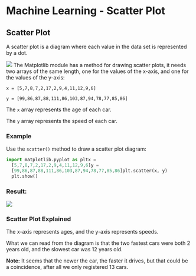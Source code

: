 
Machine Learning - Scatter Plot
===============================


Scatter Plot
------------


A scatter plot is a diagram where each value in the data set is represented by a dot.


![](img_scatterplot.png)
The Matplotlib module has a method for drawing scatter plots, it needs two arrays of 
the same length, one for the values of the x-axis, and one for the values of the 
y-axis:



`x = [5,7,8,7,2,17,2,9,4,11,12,9,6]`


`y = [99,86,87,88,111,86,103,87,94,78,77,85,86]`



The `x` array represents the age of each car.


The `y` array represents the speed of each car.



### Example


Use the `scatter()` method to draw a scatter 
 plot diagram:



```python
import matplotlib.pyplot as pltx = 
  [5,7,8,7,2,17,2,9,4,11,12,9,6]y = 
  [99,86,87,88,111,86,103,87,94,78,77,85,86]plt.scatter(x, y)
  plt.show()

```

### Result:


![](img_matplotlib_scatter.png)



### Scatter Plot Explained


The x-axis represents ages, and the y-axis represents speeds.


What we can read from the diagram is that the two fastest cars were both 2 
years old, and the slowest car was 12 years old.



**Note:** It seems that the newer the car, the faster it 
 drives, but that could be a coincidence, after all we only registered 13 cars.



